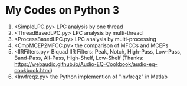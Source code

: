 # My Codes on Python 3

1. \<SimpleLPC.py> LPC analysis by one thread 
2. \<ThreadBasedLPC.py> LPC analysis by multi-thread
3. \<ProcessBasedLPC.py> LPC analysis by multi-processing
4. \<CmpMCEP2MFCC.py> the comparison of MFCCs and MCEPs
5. \<IIRFilters.py> Biquad IIR Filters: Peak, Notch, High-Pass, Low-Pass, Band-Pass, All-Pass, High-Shelf, Low-Shelf (Thanks: https://webaudio.github.io/Audio-EQ-Cookbook/audio-eq-cookbook.html)
6. \<Invfreqz.py> the Python implemention of "invfreqz" in Matlab
